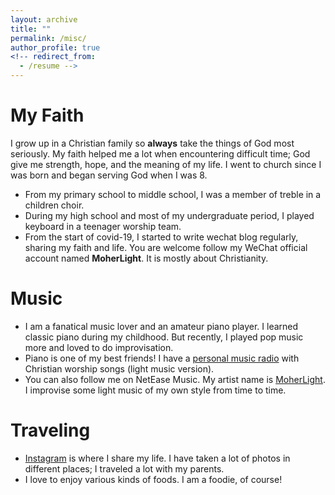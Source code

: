```yaml
---
layout: archive
title: ""
permalink: /misc/
author_profile: true
<!-- redirect_from:
  - /resume -->
---
```


My Faith
======
I grow up in a Christian family so **always** take the things of God most seriously. My faith helped me a lot when encountering difficult time; God give me strength, hope, and the meaning of my life. I went to church since I was born and began serving God when I was 8.

* From my primary school to middle school, I was a member of treble in a children choir. 
* During my high school and most of my undergraduate period, I played keyboard in a teenager worship team.
* From the start of covid-19, I started to write wechat blog regularly, sharing my faith and life. You are welcome follow my WeChat official account named **MoherLight**. It is mostly about Christianity.

Music
======
<!--   <ul>{% for post in site.teaching %}
    {% include archive-single-cv.html %}
  {% endfor %}</ul> -->
* I am a fanatical music lover and an amateur piano player. I learned classic piano during my childhood. But recently, I played pop music more and loved to do improvisation.
* Piano is one of my best friends! I have a [personal music radio](https://music.163.com/#/djradio?id=960850566) with Christian worship songs (light music version).
* You can also follow me on NetEase Music. My artist name is [MoherLight](https://music.163.com/#/artist?id=34142415). I improvise some light music of my own style from time to time.

Traveling
======
* [Instagram](https://www.instagram.com/olivia_jiang1998) is where I share my life. I have taken a lot of photos in different places; I traveled a lot with my parents.
* I love to enjoy various kinds of foods. I am a foodie, of course!
